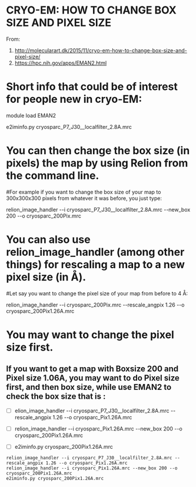# CRYO-EM: HOW TO CHANGE BOX SIZE AND PIXEL SIZE

From:
1. http://molecularart.dk/2015/11/cryo-em-how-to-change-box-size-and-pixel-size/
2. https://hpc.nih.gov/apps/EMAN2.html

# Short info that could be of interest for people new in cryo-EM:

module load EMAN2

e2iminfo.py cryosparc_P7_J30__localfilter_2.8A.mrc

# You can then change the box size (in pixels) the map by using Relion from the command line.

#For example if you want to change the box size of your map to 300x300x300 pixels from whatever it was before, you just type:

relion_image_handler --i cryosparc_P7_J30__localfilter_2.8A.mrc --new_box 200 --o cryosparc_200Pix.mrc

# You can also use relion_image_handler (among other things) for rescaling a map to a new pixel size (in Å).

#Let say you want to change the pixel size of your map from before to 4 Å:

relion_image_handler --i cryosparc_200Pix.mrc --rescale_angpix 1.26 --o cryosparc_200Pix1.26A.mrc

# You may want to change the pixel size first.

## If you want to get a map with Boxsize 200 and Pixel size 1.06A, you may want to do Pixel size first, and then box size, while use EMAN2 to check the box size that is :

- [ ] elion_image_handler --i cryosparc_P7_J30__localfilter_2.8A.mrc --rescale_angpix 1.26 --o cryosparc_Pix1.26A.mrc
- [ ] relion_image_handler --i cryosparc_Pix1.26A.mrc --new_box 200 --o cryosparc_200Pix1.26A.mrc
- [ ] e2iminfo.py cryosparc_200Pix1.26A.mrc


```
relion_image_handler --i cryosparc_P7_J30__localfilter_2.8A.mrc --rescale_angpix 1.26 --o cryosparc_Pix1.26A.mrc
relion_image_handler --i cryosparc_Pix1.26A.mrc --new_box 200 --o cryosparc_200Pix1.26A.mrc
e2iminfo.py cryosparc_200Pix1.26A.mrc
```
